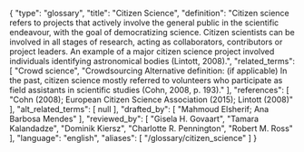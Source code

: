 {
    "type": "glossary",
    "title": "Citizen Science",
    "definition": "Citizen science refers to projects that actively involve the general public in the scientific endeavour, with the goal of democratizing science. Citizen scientists can be involved in all stages of research, acting as collaborators, contributors or project leaders. An example of a major citizen science project involved individuals identifying astronomical bodies (Lintott, 2008).",
    "related_terms": [
        "Crowd science",
        "Crowdsourcing Alternative definition: (if applicable) In the past, citizen science mostly referred to volunteers who participate as field assistants in scientific studies (Cohn, 2008, p. 193)."
    ],
    "references": [
        "Cohn (2008); European Citizen Science Association (2015); Lintott (2008)"
    ],
    "alt_related_terms": [
        null
    ],
    "drafted_by": [
        "Mahmoud Elsherif; Ana Barbosa Mendes"
    ],
    "reviewed_by": [
        "Gisela H. Govaart",
        "Tamara Kalandadze",
        "Dominik Kiersz",
        "Charlotte R. Pennington",
        "Robert M. Ross"
    ],
    "language": "english",
    "aliases": [
        "/glossary/citizen_science"
    ]
}